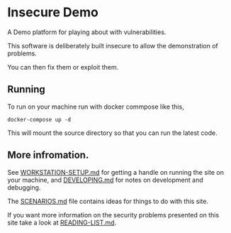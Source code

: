 # Insecure Demo

A Demo platform for playing about with vulnerabilities.

This software is deliberately built insecure to allow the demonstration of
problems.

You can then fix them or exploit them.

## Running

To run on your machine run with docker commpose like this,

    docker-compose up -d

This will mount the source directory so that you can run the latest code.

## More infromation.

See [WORKSTATION-SETUP.md](WORKSTATION-SETUP.md) for getting a handle on running
the site on your machine, and [DEVELOPING.md](DEVELOPING.md) for notes on
development and debugging.

The [SCENARIOS.md](SCENARIOS.md) file contains ideas for things to do with
this site.

If you want more information on the security problems presented on this site
take a look at [READING-LIST.md](READING-LIST.md).
